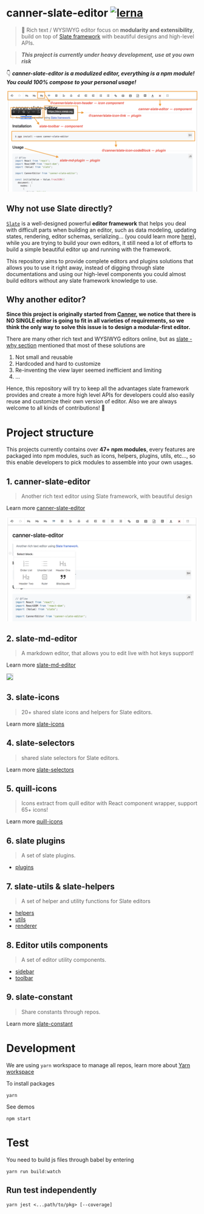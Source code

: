 # canner-slate-editor [![lerna](https://img.shields.io/badge/maintained%20with-lerna-cc00ff.svg)](https://lernajs.io/)

> 📝 Rich text / WYSIWYG editor focus on **modularity and extensibility**, build on top of [Slate framework](https://docs.slatejs.org) with beautiful designs and high-level APIs.

> ***This project is currently under heavy development, use at you own risk***

👇 ***canner-slate-editor is a modulized editor, everything is a npm module! You could 100% compose to your personal usage!***

<img src="./docs/canner-slate-editor/demo-module.png"/>

## Why not use Slate directly?

[`Slate`](https://github.com/ianstormtaylor/slate) is a well-designed powerful **editor framework** that helps you deal with difficult parts when building an editor, such as data modeling, updating states, rendering, editor schemas, serializing... (you could learn more [here](https://github.com/ianstormtaylor/slate#why)), while you are trying to build your own editors, it still need a lot of efforts to build a simple beautiful editor up and running with the framework.

This repository aims to provide complete editors and plugins solutions that allows you to use it right away, instead of digging through slate documentations and using our high-level components you could almost build editors without any slate framework knowledge to use.

## Why another editor?

**Since this project is originally started from [Canner](https://github.com/Canner/canner), we notice that there is NO SINGLE editor is going to fit in all varieties of requirements, so we think the only way to solve this issue is to design a modular-first editor.**

There are many other rich text and WYSIWYG editors online, but as [slate - why section](https://github.com/ianstormtaylor/slate#why) mentioned that most of these solutions are

1. Not small and reusable
2. Hardcoded and hard to customize
3. Re-inventing the view layer seemed inefficient and limiting
4. ...

Hence, this repository will try to keep all the advantages slate framework provides and create a more high level APIs for developers could also easily reuse and customize their own version of editor. Also we are always welcome to all kinds of contributions! 🙌

# Project structure

This projects currently contains over **47+ npm modules**, every features are packaged into npm modules, such as icons, helpers, plugins, utils, etc..., so this enable developers to pick modules to assemble into your own usages.

## 1. canner-slate-editor

> Another rich text editor using Slate framework, with beautiful design

Learn more [canner-slate-editor](./packages/editors/canner-slate-editor)

<img src="./docs/canner-slate-editor/demo.png"/>


## 2. slate-md-editor

> A markdown editor, that allows you to edit live with hot keys support!

Learn more [slate-md-editor](./packages/editors/slate-md-editor)

<img src="https://i.imgur.com/OqQMMiC.gif" height="600px" style="border:1px solid #CCC;"/>

## 3. slate-icons

> 20+ shared slate icons and helpers for Slate editors.

Learn more [slate-icons](./packages/slate-icons)

## 4. slate-selectors

> shared slate selectors for Slate editors.

Learn more [slate-selectors](./packages/slate-selectors)

## 5. quill-icons

> Icons extract from quill editor with React component wrapper, support 65+ icons!

Learn more [quill-icons](./packages/quill-icons)

## 6. slate plugins

> A set of slate plugins.

- [plugins](./packages/plugins)

## 7. slate-utils & slate-helpers

> A set of helper and utility functions for Slate editors

- [helpers](./packages/helpers)
- [utils](./packages/utils)
- [renderer](./packages/renderer)

## 8. Editor utils components

> A set of editor utility components.

- [sidebar](./packages/components/sidebar)
- [toolbar](./packages/components/toolbar)

## 9. slate-constant

> Share constants through repos.

Learn more [slate-constant](./packages/slate-constant)

# Development

We are using `yarn` workspace to manage all repos, learn more about [Yarn workspace](https://yarnpkg.com/blog/2017/08/02/introducing-workspaces/)

To install packages

```
yarn
```

See demos

```
npm start
```

# Test

You need to build js files through babel by entering

```
yarn run build:watch
```

## Run test independently 

```
yarn jest <...path/to/pkg> [--coverage]
```
